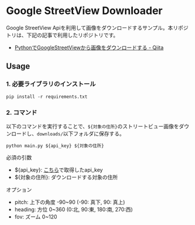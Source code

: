 # Google StreetView Downloader

Google StreetView Apiを利用して画像をダウンロードするサンプル。本リポジトリは、下記の記事で利用したリポジトリです。

- [PythonでGoogleStreetViewから画像をダウンロードする - Qiita](https://qiita.com/sey323/items/6339767bd289c9be7112)

## Usage

### 1. 必要ライブラリのインストール

```sh:
pip install -r requirements.txt
```

### 2. コマンド

以下のコマンドを実行することで、`${対象の住所}`のストリートビュー画像をダウンロードし、`downloads/`以下フォルダに保存する。

```sh:
python main.py ${api_key} ${対象の住所}
```

必須の引数

- ${api_key}: [こちら](https://developers.google.com/maps/documentation/streetview/overview)で取得したapi_key
- ${対象の住所}: ダウンロードする対象の住所

オプション  
- pitch: 上下の角度 -90~90 (-90: 真下, 90: 真上)
- heading: 方位 0~360 (0:北, 90:東, 180:南, 270:西)
- fov: ズーム 0~120

